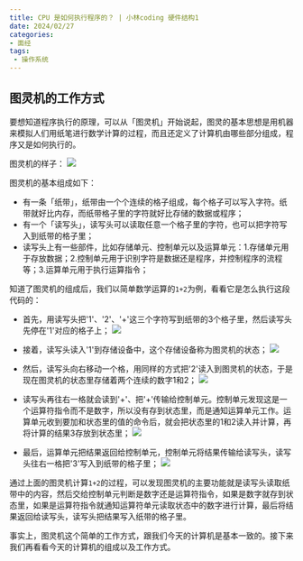 ```yaml
---
title: CPU 是如何执行程序的？ | 小林coding 硬件结构1
date: 2024/02/27
categories:
- 面经
tags:
 - 操作系统
---
```

## 图灵机的工作方式
要想知道程序执行的原理，可以从「图灵机」开始说起，图灵的基本思想是用机器来模拟人们用纸笔进行数学计算的过程，而且还定义了计算机由哪些部分组成，程序又是如何执行的。

图灵机的样子：
![](/image/2024022704.webp)

图灵机的基本组成如下：
- 有一条「纸带」，纸带由一个个连续的格子组成，每个格子可以写入字符。纸带就好比内存，而纸带格子里的字符就好比存储的数据或程序；
- 有一个「读写头」，读写头可以读取任意一个格子里的字符，也可以把字符写入到纸带的格子里；
- 读写头上有一些部件，比如存储单元、控制单元以及运算单元：1.存储单元用于存放数据；2.控制单元用于识别字符是数据还是程序，并控制程序的流程等；3.运算单元用于执行运算指令；

知道了图灵机的组成后，我们以简单数学运算的`1+2`为例，看看它是怎么执行这段代码的：
- 首先，用读写头把'1'、'2'、'+'这三个字符写到纸带的3个格子里，然后读写头先停在'1'对应的格子上；
![](/image/2024022705.webp)

- 接着，读写头读入'1'到存储设备中，这个存储设备称为图灵机的状态；
![](/image/2024022706.webp)

- 然后，读写头向右移动一个格，用同样的方式把'2'读入到图灵机的状态，于是现在图灵机的状态里存储着两个连续的数字1和2；
![](/image/2024022707.webp)

- 读写头再往右一格就会读到'+'、把'+'传输给控制单元。控制单元发现这是一个运算符指令而不是数字，所以没有存到状态里，而是通知运算单元工作。运算单元收到要加和状态里的值的命令后，就会把状态里的1和2读入并计算，再将计算的结果3存放到状态里；
![](/image/2024022708.webp)

- 最后，运算单元把结果返回给控制单元，控制单元将结果传输给读写头，读写头往右一格把'3'写入到纸带的格子里；
![](/image/2024022709.webp)

通过上面的图灵机计算`1+2`的过程，可以发现图灵机的主要功能就是读写头读取纸带中的内容，然后交给控制单元判断是数字还是运算符指令，如果是数字就存到状态里，如果是运算符指令就通知运算符单元读取状态中的数字进行计算，最后将结果返回给读写头，读写头把结果写入纸带的格子里。

事实上，图灵机这个简单的工作方式，跟我们今天的计算机是基本一致的。接下来我们再看看今天的计算机的组成以及工作方式。